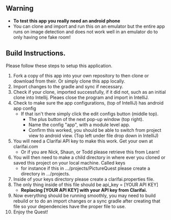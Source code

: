 ## Warning
* **To test this app you really need an android phone**
* You can clone and import and run this on an emulator but the entire app runs on image detection and does not work well in an emulator do to only having one fake room!

## Build Instructions. 

Please follow these steps to setup this application. 
1. Fork a copy of this app into your own repository to then clone or download from their. Or simply clone this app locally. 
2. Import changes to the gradle and sync if necessary. 
3. Check if your clone, imported successfully, if it did not, such as an initial clone into Intellij. Pleaes close the program and import in IntelliJ.
4. Check to make sure the app configurations, (top of IntelliJ) has android app config
    * If that isn't there simply click the edit configs button (middle top). 
        * The plus button of the next pop-up window (top right). 
        * Name the config "app", with a module level app. 
        * Confirm this worked, you should be able to switch from project view to android view. (Top left under file drop down in IntelliJ)
5. You will need a Clarifai API key to make this work. Get your own at clarifai.com 
    * Or if you are Nick, Shaun, or Todd please retrieve this from Learn! 
6. You will then need to make a child directory in where ever you cloned or saved this project on your local machine. Called keys
    * for instance if this in .../projects/PictureQuest please create a directory in .../projects.
7. Inside of your keys directory please create a clarifai.properties file. 
8. The only thing inside of this file should be api_key = [YOUR API KEY]
    * **Replacing [YOUR API KEY] with your API key from Clarifai.**
9. Now everything should be running smoothly, you may need to build rebuild or to do an import changes or a sync gradle after creating that file so your dependencies have the proper file to use. 
10. Enjoy the Quest!
